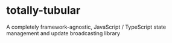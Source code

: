 # totally-tubular
A completely framework-agnostic, JavaScript / TypeScript state management and update broadcasting library
